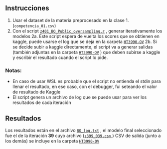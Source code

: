 ## Instrucciones

1. Usar el dataset de la materia preprocesado en la clase 1. (```competencia_01.csv```)
2. Con el script [```z401_BO_Public_oversampling.r```](z401_BO_Public_oversampling.r) , generar iterativamente los modelos
    2a. Este script espera de vuelta los scores que se obtienen en kaggle, puede usarse el log que se deja en la carpeta [```HT3990-OV```](HT3990-OV)
    2b. Si se decide subir a kaggle directamente, el script va a generar salidas (también adjuntas en la carpeta [```HT3990-OV```](HT3990-OV) ) que deben subirse a kaggle y escribir el resultado cuando el script lo pide.

### Notas:
- En caso de usar WSL es probable que el script no entienda el stdin para llenar el resultado, en ese caso, con el debugger, fui seteando el valor de resultado de Kaggle
- El script genera un archivo de log que se puede usar para ver los resultados de cada iteración

## Resultados

Los resultados están en el archivo [```BO_log.txt```](HT3990-OV/BO_log.txt) , el modelo final seleccionado fue el de la iteración **39** cuyo archivo ([```z399_039.csv``` ](HT3990-OV/z399_039.csv)) CSV de salida (junto a los demás) se incluye en la carpeta [```HT3990-OV```](HT3990-OV)